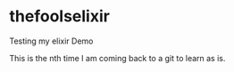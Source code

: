 # thefoolselixir
Testing my elixir Demo

This is the nth time I am coming back to a git to learn as is.

